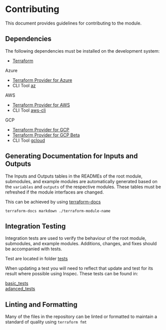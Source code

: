 # Contributing

This document provides guidelines for contributing to the module.

## Dependencies

The following dependencies must be installed on the development system:

- [Terraform](https://www.terraform.io/downloads.html) 

Azure  
- [Terraform Provider for Azure](https://github.com/hashicorp/terraform-provider-azurerm)
- CLI Tool [az](https://docs.microsoft.com/en-us/cli/azure/)

AWS  
- [Terraform Provider for AWS](https://github.com/hashicorp/terraform-provider-aws)
- CLI Tool [aws-cli](https://aws.amazon.com/cli/)

GCP  
- [Terraform Provider for GCP](https://github.com/hashicorp/terraform-provider-google)
- [Terraform Provider for GCP Beta](https://github.com/terraform-providers/terraform-provider-google-beta)
- CLI Tool [gcloud](https://cloud.google.com/sdk/gcloud/)

## Generating Documentation for Inputs and Outputs

The Inputs and Outputs tables in the READMEs of the root module,
submodules, and example modules are automatically generated based on
the `variables` and `outputs` of the respective modules. These tables
must be refreshed if the module interfaces are changed.

This can be achieved by using [terraform-docs](https://github.com/terraform-docs/terraform-docs)

`terraform-docs markdown ./terraform-module-name`

## Integration Testing

Integration tests are used to verify the behaviour of the root module,
submodules, and example modules. Additions, changes, and fixes should
be accompanied with tests.

Test are located in folder [tests](./tests)

When updating a test you will need to reflect that update and test for its result where possible using Inspec. 
These tests can be found in:

[basic_tests](./tests/basic/azure-inspec-tests/controls)  
[adanced_tests](./tests/advanced/azure-inspec-tests/controls)  

## Linting and Formatting

Many of the files in the repository can be linted or formatted to
maintain a standard of quality using `terraform fmt`
